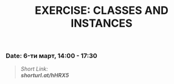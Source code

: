 <h1 align="center">EXERCISE: CLASSES AND INSTANCES</h1>
    <br>

<h3>Date: 6-ти март, 14:00 - 17:30</h3>

<blockquote>
    <i>
        Short Link: <br> 
        <b>
            shorturl.at/hHRX5
        </b> 
    </i>
</blockquote>

